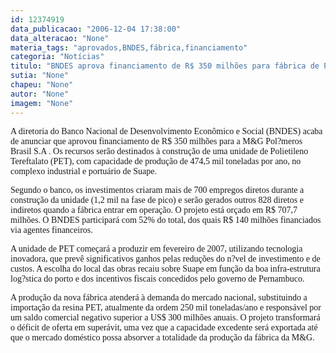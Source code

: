 ```yaml
---
id: 12374919
data_publicacao: "2006-12-04 17:38:00"
data_alteracao: "None"
materia_tags: "aprovados,BNDES,fábrica,financiamento"
categoria: "Notícias"
titulo: "BNDES aprova financiamento de R$ 350 milhões para fábrica de PET da M&G em Suape"
sutia: "None"
chapeu: "None"
autor: "None"
imagem: "None"
---
```

<p><P><FONT face=Verdana>A diretoria do Banco Nacional de Desenvolvimento Econômico e Social (BNDES) acaba de anunciar que aprovou financiamento de R$ 350 milhões para a M&amp;G Pol?meros Brasil S.A . Os recursos serão destinados à construção de uma unidade de Polietileno Tereftalato (PET), com capacidade de produção de 474,5 mil toneladas por ano, no complexo industrial e portuário de Suape. </FONT></P></p>
<p><P><FONT face=Verdana>Segundo o banco, os investimentos criaram mais de 700 empregos diretos durante a construção da unidade (1,2 mil na fase de pico) e serão gerados outros 828 diretos e indiretos quando a fábrica entrar em operação. O projeto está orçado em R$ 707,7 milhões. O BNDES participará com 52% do total, dos quais R$ 140 milhões financiados via agentes financeiros. </FONT></P></p>
<p><P><FONT face=Verdana>A unidade de PET começará a produzir em fevereiro de 2007, utilizando tecnologia inovadora, que prevê significativos ganhos pelas reduções do n?vel de investimento e de custos. A escolha do local das obras recaiu sobre Suape em função da boa infra-estrutura log?stica do porto e dos incentivos fiscais concedidos pelo governo de Pernambuco. </FONT></P></p>
<p><P><FONT face=Verdana>A produção da nova fábrica atenderá à demanda do mercado nacional, substituindo a importação da resina PET, atualmente da ordem 250 mil toneladas/ano e responsável por um saldo comercial negativo superior a US$ 300 milhões anuais. O projeto transformará o déficit de oferta em superávit, uma vez que a capacidade excedente será exportada até que o mercado doméstico possa absorver a totalidade da produção da fábrica da M&amp;G. </FONT></P> </p>

